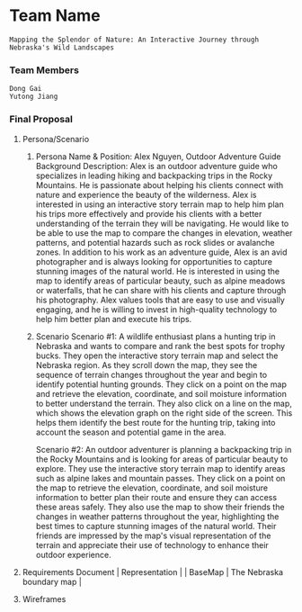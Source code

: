 # Team Name
    Mapping the Splendor of Nature: An Interactive Journey through Nebraska's Wild Landscapes
### Team Members
    Dong Gai
    Yutong Jiang
### Final Proposal
1. Persona/Scenario
    1. Persona
        Name & Position: Alex Nguyen, Outdoor Adventure Guide
        Background Description: Alex is an outdoor adventure guide who specializes in leading hiking and backpacking trips in the Rocky Mountains. He is passionate about helping his clients connect with nature and experience the beauty of the wilderness. Alex is interested in using an interactive story terrain map to help him plan his trips more effectively and provide his clients with a better understanding of the terrain they will be navigating. He would like to be able to use the map to compare the changes in elevation, weather patterns, and potential hazards such as rock slides or avalanche zones.
        In addition to his work as an adventure guide, Alex is an avid photographer and is always looking for opportunities to capture stunning images of the natural world. He is interested in using the map to identify areas of particular beauty, such as alpine meadows or waterfalls, that he can share with his clients and capture through his photography. Alex values tools that are easy to use and visually engaging, and he is willing to invest in high-quality technology to help him better plan and execute his trips.

    2. Scenario
        Scenario #1: A wildlife enthusiast plans a hunting trip in Nebraska and wants to compare and rank the best spots for trophy bucks. They open the interactive story terrain map and select the Nebraska region. As they scroll down the map, they see the sequence of terrain changes throughout the year and begin to identify potential hunting grounds. They click on a point on the map and retrieve the elevation, coordinate, and soil moisture information to better understand the terrain. They also click on a line on the map, which shows the elevation graph on the right side of the screen. This helps them identify the best route for the hunting trip, taking into account the season and potential game in the area.

        Scenario #2: An outdoor adventurer is planning a backpacking trip in the Rocky Mountains and is looking for areas of particular beauty to explore. They use the interactive story terrain map to identify areas such as alpine lakes and mountain passes. They click on a point on the map to retrieve the elevation, coordinate, and soil moisture information to better plan their route and ensure they can access these areas safely. They also use the map to show their friends the changes in weather patterns throughout the year, highlighting the best times to capture stunning images of the natural world. Their friends are impressed by the map's visual representation of the terrain and appreciate their use of technology to enhance their outdoor experience.

2. Requirements Document
    | Representation |
    | BaseMap | The Nebraska boundary map  |
    
3. Wireframes





